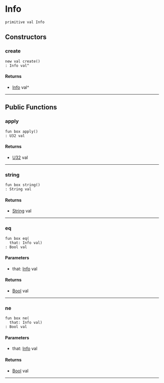 # Info

```pony
primitive val Info
```

## Constructors

### create

```pony
new val create()
: Info val^
```

#### Returns

* [Info](.-customlogger-Info) val^

---

## Public Functions

### apply

```pony
fun box apply()
: U32 val
```

#### Returns

* [U32](builtin-U32) val

---

### string

```pony
fun box string()
: String val
```

#### Returns

* [String](builtin-String) val

---

### eq

```pony
fun box eq(
  that: Info val)
: Bool val
```
#### Parameters

*   that: [Info](.-customlogger-Info) val

#### Returns

* [Bool](builtin-Bool) val

---

### ne

```pony
fun box ne(
  that: Info val)
: Bool val
```
#### Parameters

*   that: [Info](.-customlogger-Info) val

#### Returns

* [Bool](builtin-Bool) val

---

